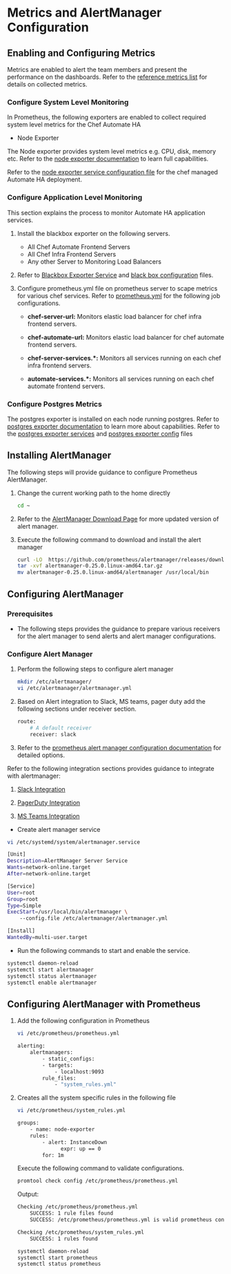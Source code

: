 
# Metrics and AlertManager Configuration

## Enabling and Configuring Metrics

Metrics are enabled to alert the team members and present the performance on the dashboards. Refer to the [reference metrics list](./Prometheus_Reference_Metrics_List.md) for details on collected metrics.

### Configure System Level Monitoring

In Prometheus, the following exporters are enabled to collect required system level metrics for the Chef Automate HA

* Node Exporter

The Node exporter provides system level metrics e.g. CPU, disk, memory etc. Refer to the [node exporter documentation](https://github.com/prometheus/node_exporter) to learn full capabilities.

Refer to the [node exporter service configuration file](./exporter_service_files/node_exporter.service) for the chef managed Automate HA deployment. 

### Configure Application Level Monitoring

This section explains the process to monitor Automate HA application services.

1. Install the blackbox exporter on the following servers.

    * All Chef Automate Frontend Servers
    * All Chef Infra Frontend Servers
    * Any other Server to Monitoring Load Balancers

1. Refer to [Blackbox Exporter Service](./exporter_service_files/blackbox_exporter.service) and [black box configuration](./exporter_configs/blackbox_exporter.yml) files.

1. Configure prometheus.yml file on prometheus server to scape metrics for various chef services. Refer to [prometheus.yml](./prometheus.yml) for the following job configurations.

    * **chef-server-url:** Monitors elastic load balancer for chef infra frontend servers.

    * **chef-automate-url:**  Monitors elastic load balancer for chef automate frontend servers.

    * **chef-server-services.*:** Monitors all services running on each chef infra frontend servers.

    * **automate-services.*:** Monitors all services running on each chef automate frontend servers.

### Configure Postgres Metrics

The postgres exporter is installed on each node running postgres. Refer to [postgres exporter documentation](https://github.com/prometheus-community/postgres_exporter) to learn more about capabilities. Refer to the [postgres exporter services](./exporter_service_files/postgres_exporter.service) and [postgres exporter config](./exporter_configs/postgres_exporter.env) files

## Installing AlertManager

The following steps will provide guidance to configure Prometheus AlertManager.

1. Change the current working path to the home directly

    ```sh
    cd ~
    ```

1. Refer to the [AlertManager Download Page](https://prometheus.io/download/#alertmanager) for more updated version of alert manager.

1. Execute the following command to download and install the alert manager

    ```sh
    curl -LO  https://github.com/prometheus/alertmanager/releases/download/v0.25.0/alertmanager-0.25.0.linux-amd64.tar.gz
    tar -xvf alertmanager-0.25.0.linux-amd64.tar.gz
    mv alertmanager-0.25.0.linux-amd64/alertmanager /usr/local/bin
    ```

## Configuring AlertManager

### Prerequisites

* The following steps provides the guidance to prepare various receivers for the alert manager to send alerts and alert manager configurations.

### Configure Alert Manager

1. Perform the following steps to configure alert manager

    ```sh
    mkdir /etc/alertmanager/
    vi /etc/alertmanager/alertmanager.yml
    ```

1. Based on Alert integration to Slack, MS teams, pager duty add the following sections under receiver section.

    ```sh
    route:
        # A default receiver
        receiver: slack
    ```

1. Refer to the [prometheus alert manager configuration documentation](https://prometheus.io/docs/alerting/latest/configuration/) for detailed options.

Refer to the following integration sections provides guidance to integrate with alertmanager:

1. [Slack Integration](./prometheus_slack_Integration_and_Notification.md)

1. [PagerDuty Integration ](./prometheus_PagerDuty_Integration_and_Notification.md)

1. [MS Teams Integration](./prometheus_msteams_Integration_and_Notification.md)

* Create alert manager service

```sh
vi /etc/systemd/system/alertmanager.service
```

```sh
[Unit]
Description=AlertManager Server Service
Wants=network-online.target
After=network-online.target

[Service]
User=root
Group=root
Type=Simple
ExecStart=/usr/local/bin/alertmanager \
    --config.file /etc/alertmanager/alertmanager.yml

[Install]
WantedBy=multi-user.target
```

* Run the following commands to start and enable the service.

```sh
systemctl daemon-reload
systemctl start alertmanager
systemctl status alertmanager
systemctl enable alertmanager
```

## Configuring AlertManager with Prometheus

1. Add the following configuration in Prometheus

    ```sh
    vi /etc/prometheus/prometheus.yml
    ```

    ```sh
    alerting:
        alertmanagers:
            - static_configs:
            - targets:
                - localhost:9093
            rule_files:
                - "system_rules.yml"
    ```

1. Creates all the system specific rules in the following file

    ```sh
    vi /etc/prometheus/system_rules.yml
    ```

    ```sh
    groups:
        - name: node-exporter
        rules:
            - alert: InstanceDown
                  expr: up == 0
            for: 1m
    ```

    Execute the following command to validate configurations.

    ```sh
    promtool check config /etc/prometheus/prometheus.yml
    ```

    Output:

    ```sh
    Checking /etc/prometheus/prometheus.yml
        SUCCESS: 1 rule files found
        SUCCESS: /etc/prometheus/prometheus.yml is valid prometheus config file syntax

    Checking /etc/prometheus/system_rules.yml
        SUCCESS: 1 rules found
    ```

    ```sh
    systemctl daemon-reload
    systemctl start prometheus
    systemctl status prometheus
    ```
